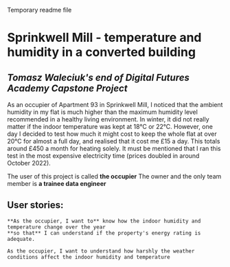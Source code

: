 Temporary readme file

# Sprinkwell Mill - temperature and humidity in a converted building
## *Tomasz Waleciuk's end of Digital Futures Academy Capstone Project*

As an occupier of Apartment 93 in Sprinkwell Mill, I noticed that the ambient humidity in my flat is much higher than the maximum humidity level recommended in a healthy living environment. In winter, it did not really matter if the indoor temperature was kept at 18°C or 22°C. However, one day I decided to test how much it might cost to keep the whole flat at over 20°C for almost a full day, and realised that it cost me £15 a day. This totals around £450 a month for heating solely. It must be mentioned that I ran this test in the most expensive electricity time (prices doubled in around October 2022).

The user of this project is called **the occupier**
The owner and the only team member is **a trainee data engineer**

## User stories:
```
**As the occupier, I want to** know how the indoor humidity and temperature change over the year
**so that** I can understand if the property's energy rating is adequate.

As the occupier, I want to understand how harshly the weather conditions affect the indoor humidity and temperature 

